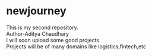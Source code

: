 # newjourney
This is my second repository.
<br>
Author-Aditya Chaudhary
<br>
I will soon upload some good projects
<br>
Projects will be of many domains like logistics,fintech,etc

